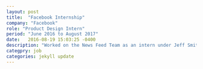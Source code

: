 ```yaml
---
layout: post
title:  "Facebook Internship"
company: "Facebook"
role: "Product Design Intern"
period: "June 2016 to August 2017"
date:   2016-08-19 15:03:25 -0400
description: "Worked on the News Feed Team as an intern under Jeff Smith. Designed experiences within the News Feed. Also, implemented a new design and structure for Facebook Design Resources."
categpry: job
categories: jekyll update
---
```

